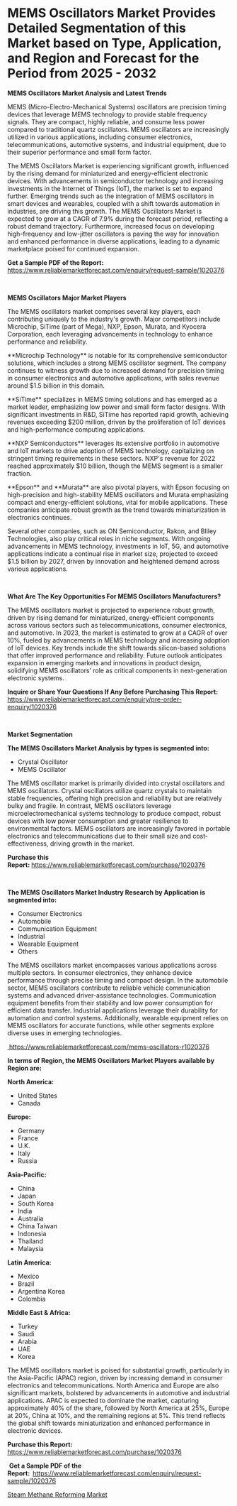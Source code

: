 <p><h1>MEMS Oscillators Market Provides Detailed Segmentation of this Market based on Type, Application, and Region and Forecast for the Period from 2025 - 2032</h1></p><p><strong>MEMS Oscillators Market Analysis and Latest Trends</strong></p>
<p><p>MEMS (Micro-Electro-Mechanical Systems) oscillators are precision timing devices that leverage MEMS technology to provide stable frequency signals. They are compact, highly reliable, and consume less power compared to traditional quartz oscillators. MEMS oscillators are increasingly utilized in various applications, including consumer electronics, telecommunications, automotive systems, and industrial equipment, due to their superior performance and small form factor.</p><p>The MEMS Oscillators Market is experiencing significant growth, influenced by the rising demand for miniaturized and energy-efficient electronic devices. With advancements in semiconductor technology and increasing investments in the Internet of Things (IoT), the market is set to expand further. Emerging trends such as the integration of MEMS oscillators in smart devices and wearables, coupled with a shift towards automation in industries, are driving this growth. The MEMS Oscillators Market is expected to grow at a CAGR of 7.9% during the forecast period, reflecting a robust demand trajectory. Furthermore, increased focus on developing high-frequency and low-jitter oscillators is paving the way for innovation and enhanced performance in diverse applications, leading to a dynamic marketplace poised for continued expansion.</p></p>
<p><strong>Get a Sample PDF of the Report:&nbsp;</strong> <a href="https://www.reliablemarketforecast.com/enquiry/request-sample/1020376?utm_campaign=1832&utm_medium=2&utm_source=Github&utm_content=ia&utm_term=17022025&utm_id=mems-oscillators">https://www.reliablemarketforecast.com/enquiry/request-sample/1020376</a></p>
<p>&nbsp;</p>
<p><strong>MEMS Oscillators Major Market Players</strong></p>
<p><p>The MEMS oscillators market comprises several key players, each contributing uniquely to the industry's growth. Major competitors include Microchip, SiTime (part of Mega), NXP, Epson, Murata, and Kyocera Corporation, each leveraging advancements in technology to enhance performance and reliability.</p><p>**Microchip Technology** is notable for its comprehensive semiconductor solutions, which includes a strong MEMS oscillator segment. The company continues to witness growth due to increased demand for precision timing in consumer electronics and automotive applications, with sales revenue around $1.5 billion in this domain.</p><p>**SiTime** specializes in MEMS timing solutions and has emerged as a market leader, emphasizing low power and small form factor designs. With significant investments in R&D, SiTime has reported rapid growth, achieving revenues exceeding $200 million, driven by the proliferation of IoT devices and high-performance computing applications.</p><p>**NXP Semiconductors** leverages its extensive portfolio in automotive and IoT markets to drive adoption of MEMS technology, capitalizing on stringent timing requirements in these sectors. NXP's revenue for 2022 reached approximately $10 billion, though the MEMS segment is a smaller fraction.</p><p>**Epson** and **Murata** are also pivotal players, with Epson focusing on high-precision and high-stability MEMS oscillators and Murata emphasizing compact and energy-efficient solutions, vital for mobile applications. These companies anticipate robust growth as the trend towards miniaturization in electronics continues.</p><p>Several other companies, such as ON Semiconductor, Rakon, and Bliley Technologies, also play critical roles in niche segments. With ongoing advancements in MEMS technology, investments in IoT, 5G, and automotive applications indicate a continual rise in market size, projected to exceed $1.5 billion by 2027, driven by innovation and heightened demand across various applications.</p></p>
<p>&nbsp;</p>
<p><strong>What Are The Key Opportunities For MEMS Oscillators Manufacturers?</strong></p>
<p><p>The MEMS oscillators market is projected to experience robust growth, driven by rising demand for miniaturized, energy-efficient components across various sectors such as telecommunications, consumer electronics, and automotive. In 2023, the market is estimated to grow at a CAGR of over 10%, fueled by advancements in MEMS technology and increasing adoption of IoT devices. Key trends include the shift towards silicon-based solutions that offer improved performance and reliability. Future outlook anticipates expansion in emerging markets and innovations in product design, solidifying MEMS oscillators’ role as critical components in next-generation electronic systems.</p></p>
<p><strong>Inquire or Share Your Questions If Any Before Purchasing This Report:</strong> <a href="https://www.reliablemarketforecast.com/enquiry/pre-order-enquiry/1020376?utm_campaign=1832&utm_medium=2&utm_source=Github&utm_content=ia&utm_term=17022025&utm_id=mems-oscillators">https://www.reliablemarketforecast.com/enquiry/pre-order-enquiry/1020376</a></p>
<p>&nbsp;</p>
<p><strong>Market Segmentation</strong></p>
<p><strong>The MEMS Oscillators Market Analysis by types is segmented into:</strong></p>
<p><ul><li>Crystal Oscillator</li><li>MEMS Oscillator</li></ul></p>
<p><p>The MEMS oscillator market is primarily divided into crystal oscillators and MEMS oscillators. Crystal oscillators utilize quartz crystals to maintain stable frequencies, offering high precision and reliability but are relatively bulky and fragile. In contrast, MEMS oscillators leverage microelectromechanical systems technology to produce compact, robust devices with low power consumption and greater resilience to environmental factors. MEMS oscillators are increasingly favored in portable electronics and telecommunications due to their small size and cost-effectiveness, driving growth in the market.</p></p>
<p><strong>Purchase this Report:&nbsp;</strong><a href="https://www.reliablemarketforecast.com/purchase/1020376?utm_campaign=1832&utm_medium=2&utm_source=Github&utm_content=ia&utm_term=17022025&utm_id=mems-oscillators">https://www.reliablemarketforecast.com/purchase/1020376</a></p>
<p>&nbsp;</p>
<p><strong>The MEMS Oscillators Market Industry Research by Application is segmented into:</strong></p>
<p><ul><li>Consumer Electronics</li><li>Automobile</li><li>Communication Equipment</li><li>Industrial</li><li>Wearable Equipment</li><li>Others</li></ul></p>
<p><p>The MEMS oscillators market encompasses various applications across multiple sectors. In consumer electronics, they enhance device performance through precise timing and compact design. In the automobile sector, MEMS oscillators contribute to reliable vehicle communication systems and advanced driver-assistance technologies. Communication equipment benefits from their stability and low power consumption for efficient data transfer. Industrial applications leverage their durability for automation and control systems. Additionally, wearable equipment relies on MEMS oscillators for accurate functions, while other segments explore diverse uses in emerging technologies.</p></p>
<p><a href="https://www.reliablemarketforecast.com/mems-oscillators-r1020376?utm_campaign=1832&utm_medium=2&utm_source=Github&utm_content=ia&utm_term=17022025&utm_id=mems-oscillators">&nbsp;https://www.reliablemarketforecast.com/mems-oscillators-r1020376</a></p>
<p><strong>In terms of Region, the MEMS Oscillators Market Players available by Region are:</strong></p>
<p>
    <p> <strong> North America: </strong>
        <ul>
            <li>United States</li>
            <li>Canada</li>
        </ul>
        </p> 
    <p> <strong> Europe: </strong>
        <ul>
            <li>Germany</li>
            <li>France</li>
            <li>U.K.</li>
            <li>Italy</li>
            <li>Russia</li>
        </ul>
        </p> 
    <p> <strong> Asia-Pacific: </strong>
        <ul>
            <li>China</li>
            <li>Japan</li>
            <li>South Korea</li>
            <li>India</li>
            <li>Australia</li>
            <li>China Taiwan</li>
            <li>Indonesia</li>
            <li>Thailand</li>
            <li>Malaysia</li>
        </ul>
        </p> 
    <p> <strong> Latin America: </strong>
        <ul>
            <li>Mexico</li>
            <li>Brazil</li>
            <li>Argentina Korea</li>
            <li>Colombia</li>
        </ul>
        </p> 
    <p> <strong> Middle East & Africa: </strong>
        <ul>
            <li>Turkey</li>
            <li>Saudi</li>
            <li>Arabia</li>
            <li>UAE</li>
            <li>Korea</li>
        </ul>
    </p>
    </p>
<p><p>The MEMS oscillators market is poised for substantial growth, particularly in the Asia-Pacific (APAC) region, driven by increasing demand in consumer electronics and telecommunications. North America and Europe are also significant markets, bolstered by advancements in automotive and industrial applications. APAC is expected to dominate the market, capturing approximately 40% of the share, followed by North America at 25%, Europe at 20%, China at 10%, and the remaining regions at 5%. This trend reflects the global shift towards miniaturization and enhanced performance in electronic devices.</p></p>
<p><strong>Purchase this Report: </strong><a href="https://www.reliablemarketforecast.com/purchase/1020376?utm_campaign=1832&utm_medium=2&utm_source=Github&utm_content=ia&utm_term=17022025&utm_id=mems-oscillators">https://www.reliablemarketforecast.com/purchase/1020376</a></p>
<p>&nbsp;<strong>Get a Sample PDF of the Report:&nbsp;&nbsp;</strong><a href="https://www.reliablemarketforecast.com/enquiry/request-sample/1020376?utm_campaign=1832&utm_medium=2&utm_source=Github&utm_content=ia&utm_term=17022025&utm_id=mems-oscillators">https://www.reliablemarketforecast.com/enquiry/request-sample/1020376</a></p>
<p><strong></strong></p>
<p><p><a href="https://github.com/AKSHATREPORTPRIME/Market-Research-Report-List-7/blob/main/steam-methane-reforming-market.md?utm_campaign=1832&utm_medium=2&utm_source=Github&utm_content=ia&utm_term=17022025&utm_id=mems-oscillators">Steam Methane Reforming Market</a></p></p>